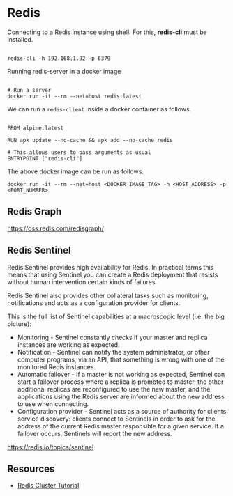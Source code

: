# Redis

Connecting to a Redis instance using shell. For this, **redis-cli** must be installed.

```shell

redis-cli -h 192.168.1.92 -p 6379
```

Running redis-server in a docker image

```shell

# Run a server
docker run -it --rm --net=host redis:latest
```

We can run a `redis-client` inside a docker container as follows.

```

FROM alpine:latest

RUN apk update --no-cache && apk add --no-cache redis

# This allows users to pass arguments as usual
ENTRYPOINT ["redis-cli"]
```

The above docker image can be run as follows.

`docker run -it --rm --net=host <DOCKER_IMAGE_TAG> -h <HOST_ADDRESS> -p <PORT_NUMBER>`


## Redis Graph

https://oss.redis.com/redisgraph/


## Redis Sentinel

Redis Sentinel provides high availability for Redis. In practical terms this means that using Sentinel you can create a Redis deployment that resists without human intervention certain kinds of failures.

Redis Sentinel also provides other collateral tasks such as monitoring, notifications and acts as a configuration provider for clients.

This is the full list of Sentinel capabilities at a macroscopic level (i.e. the big picture):

* Monitoring - Sentinel constantly checks if your master and replica instances are working as expected.
* Notification - Sentinel can notify the system administrator, or other computer programs, via an API, that something is wrong with one of the monitored Redis instances.
* Automatic failover - If a master is not working as expected, Sentinel can start a failover process where a replica is promoted to master, the other additional replicas are reconfigured to use the new master, and the applications using the Redis server are informed about the new address to use when connecting.
* Configuration provider - Sentinel acts as a source of authority for clients service discovery: clients connect to Sentinels in order to ask for the address of the current Redis master responsible for a given service. If a failover occurs, Sentinels will report the new address.

https://redis.io/topics/sentinel



## Resources

* [Redis Cluster Tutorial](https://oss.redis.com/redisgraph/)

